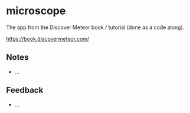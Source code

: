 # microscope
The app from the Discover Meteor book / tutorial (done as a  code along).

https://book.discovermeteor.com/

## Notes
* ...

## Feedback
* ...
